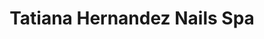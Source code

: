 ---
title: "Tatiana Hernandez Nails Spa"
url: /simacota/tatiana-hernandez-nails-spa/
shop: cosméticos
---